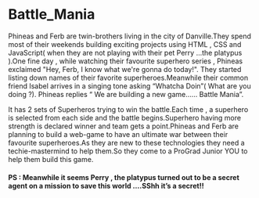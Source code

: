 # Battle_Mania

Phineas and Ferb are twin-brothers living in the city of Danville.They spend most of their weekends building exciting projects using HTML , CSS and JavaScript( when they are not playing with their pet  Perry ...the platypus ).One fine day , while watching their favourite superhero series , Phineas exclaimed "Hey, Ferb, I know what we're gonna do today!". They started listing down names of their favorite superheroes.Meanwhile their common friend Isabel arrives in a singing tone asking  “Whatcha Doin”( What are you doing ?). Phineas replies “ We are building a new game…… Battle Mania”.

It has 2 sets of Superheros trying to win the battle.Each time , a superhero is selected from each side and the battle begins.Superhero having more strength is declared winner and team gets a point.Phineas and Ferb are planning to build a web-game to have an ultimate war between their favourite superheroes.As they are new to these technologies they need a techie-mastermind to help them.So they come to a ProGrad Junior  YOU to help them build  this game.

#### PS : Meanwhile it seems Perry , the platypus turned out to be a secret agent on a mission to save this world ….SShh it’s a secret!!


